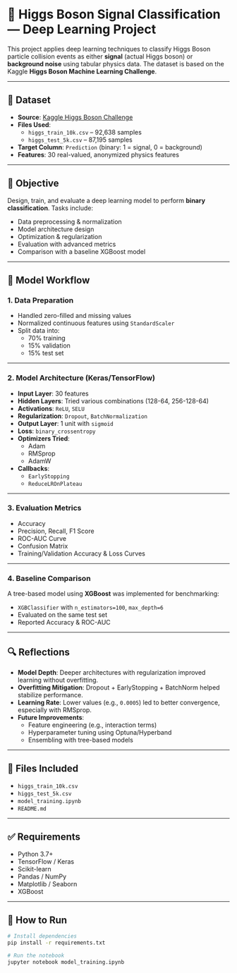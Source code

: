 # 🚀 Higgs Boson Signal Classification — Deep Learning Project

This project applies deep learning techniques to classify Higgs Boson particle collision events as either **signal** (actual Higgs boson) or **background noise** using tabular physics data. The dataset is based on the Kaggle **Higgs Boson Machine Learning Challenge**.

---

## 📁 Dataset

- **Source**: [Kaggle Higgs Boson Challenge](https://www.kaggle.com/competitions/higgs-boson)
- **Files Used**:
  - `higgs_train_10k.csv` – 92,638 samples
  - `higgs_test_5k.csv` – 87,195 samples
- **Target Column**: `Prediction` (binary: 1 = signal, 0 = background)
- **Features**: 30 real-valued, anonymized physics features

---

## 🎯 Objective

Design, train, and evaluate a deep learning model to perform **binary classification**. Tasks include:

- Data preprocessing & normalization
- Model architecture design
- Optimization & regularization
- Evaluation with advanced metrics
- Comparison with a baseline XGBoost model

---

## 🧪 Model Workflow

### 1. Data Preparation

- Handled zero-filled and missing values
- Normalized continuous features using `StandardScaler`
- Split data into:
  - 70% training
  - 15% validation
  - 15% test set

---

### 2. Model Architecture (Keras/TensorFlow)

- **Input Layer**: 30 features
- **Hidden Layers**: Tried various combinations (128-64, 256-128-64)
- **Activations**: `ReLU`, `SELU`
- **Regularization**: `Dropout`, `BatchNormalization`
- **Output Layer**: 1 unit with `sigmoid`
- **Loss**: `binary_crossentropy`
- **Optimizers Tried**:
  - Adam
  - RMSprop
  - AdamW
- **Callbacks**:
  - `EarlyStopping`
  - `ReduceLROnPlateau`

---

### 3. Evaluation Metrics

- Accuracy
- Precision, Recall, F1 Score
- ROC-AUC Curve
- Confusion Matrix
- Training/Validation Accuracy & Loss Curves

---

### 4. Baseline Comparison

A tree-based model using **XGBoost** was implemented for benchmarking:

- `XGBClassifier` with `n_estimators=100`, `max_depth=6`
- Evaluated on the same test set
- Reported Accuracy & ROC-AUC

---

## 🔍 Reflections

- **Model Depth**: Deeper architectures with regularization improved learning without overfitting.
- **Overfitting Mitigation**: Dropout + EarlyStopping + BatchNorm helped stabilize performance.
- **Learning Rate**: Lower values (e.g., `0.0005`) led to better convergence, especially with RMSprop.
- **Future Improvements**:
  - Feature engineering (e.g., interaction terms)
  - Hyperparameter tuning using Optuna/Hyperband
  - Ensembling with tree-based models

---

## 📎 Files Included

- `higgs_train_10k.csv`  
- `higgs_test_5k.csv`  
- `model_training.ipynb`  
- `README.md`

---

## ✅ Requirements

- Python 3.7+
- TensorFlow / Keras
- Scikit-learn
- Pandas / NumPy
- Matplotlib / Seaborn
- XGBoost

---

## 📌 How to Run

```bash
# Install dependencies
pip install -r requirements.txt

# Run the notebook
jupyter notebook model_training.ipynb

